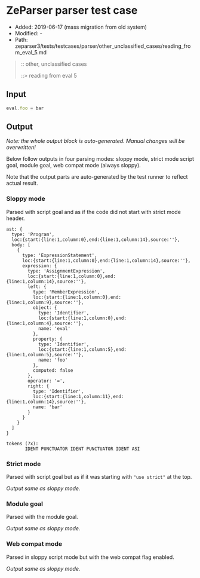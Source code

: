 # ZeParser parser test case

- Added: 2019-06-17 (mass migration from old system)
- Modified: -
- Path: zeparser3/tests/testcases/parser/other_unclassified_cases/reading_from_eval_5.md

> :: other, unclassified cases
>
> ::> reading from eval 5

## Input

`````js
eval.foo = bar
`````

## Output

_Note: the whole output block is auto-generated. Manual changes will be overwritten!_

Below follow outputs in four parsing modes: sloppy mode, strict mode script goal, module goal, web compat mode (always sloppy).

Note that the output parts are auto-generated by the test runner to reflect actual result.

### Sloppy mode

Parsed with script goal and as if the code did not start with strict mode header.

`````
ast: {
  type: 'Program',
  loc:{start:{line:1,column:0},end:{line:1,column:14},source:''},
  body: [
    {
      type: 'ExpressionStatement',
      loc:{start:{line:1,column:0},end:{line:1,column:14},source:''},
      expression: {
        type: 'AssignmentExpression',
        loc:{start:{line:1,column:0},end:{line:1,column:14},source:''},
        left: {
          type: 'MemberExpression',
          loc:{start:{line:1,column:0},end:{line:1,column:9},source:''},
          object: {
            type: 'Identifier',
            loc:{start:{line:1,column:0},end:{line:1,column:4},source:''},
            name: 'eval'
          },
          property: {
            type: 'Identifier',
            loc:{start:{line:1,column:5},end:{line:1,column:5},source:''},
            name: 'foo'
          },
          computed: false
        },
        operator: '=',
        right: {
          type: 'Identifier',
          loc:{start:{line:1,column:11},end:{line:1,column:14},source:''},
          name: 'bar'
        }
      }
    }
  ]
}

tokens (7x):
       IDENT PUNCTUATOR IDENT PUNCTUATOR IDENT ASI
`````

### Strict mode

Parsed with script goal but as if it was starting with `"use strict"` at the top.

_Output same as sloppy mode._

### Module goal

Parsed with the module goal.

_Output same as sloppy mode._

### Web compat mode

Parsed in sloppy script mode but with the web compat flag enabled.

_Output same as sloppy mode._

